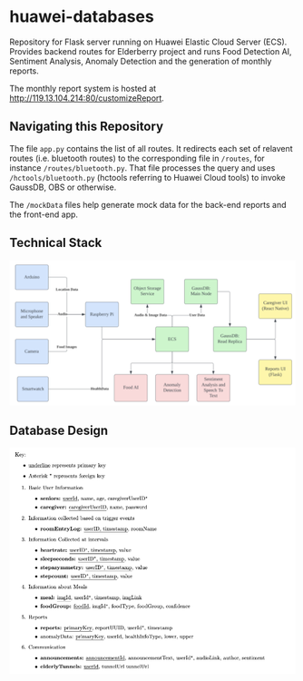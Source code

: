 # huawei-databases

Repository for Flask server running on Huawei Elastic Cloud Server (ECS). Provides backend routes for Elderberry project and runs Food Detection AI, Sentiment Analysis, Anomaly Detection and the generation of monthly reports.

The monthly report system is hosted at http://119.13.104.214:80/customizeReport.

## Navigating this Repository
The file `app.py` contains the list of all routes. It redirects each set of relavent routes (i.e. bluetooth routes) to the corresponding file in `/routes`, for instance `/routes/bluetooth.py`. That file processes the query and uses `/hctools/bluetooth.py` (hctools referring to Huawei Cloud tools) to invoke GaussDB, OBS or otherwise.

The `/mockData` files help generate mock data for the back-end reports and the front-end app.

## Technical Stack
![This is an image](readme/chart.png)

## Database Design
![This is an image](readme/database.png)
